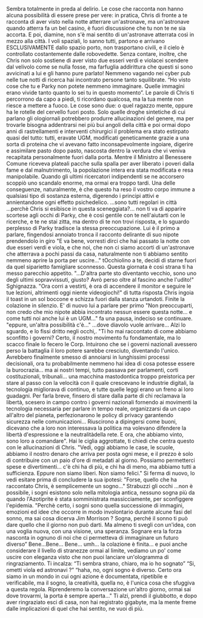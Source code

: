 Sembra totalmente in preda al delirio. Le cose che racconta non hanno alcuna possibilità di essere prese per vere: in pratica, Chris di fronte a te racconta di aver visto nella notte atterrare un'astronave, ma un'astronave quando atterra fa un bel casino, è fuori discussione che tu non te ne sia accorta. E poi, diamine, non s'è mai sentito di un'astronave atterrata così in mezzo alla città. I voli spaziali, lo sanno tutti, partono e arrivano ESCLUSIVAMENTE dallo spazio porto, non trasportano civili, e il cielo è controllato costantemente dalle robovedette. Senza contare, inoltre, che Chris non solo sostiene di aver visto due esseri verdi e violacei scendere dal velivolo come se nulla fosse, ma farfuglia addirittura che questi si sono avvicinati a lui e gli hanno pure parlato! Nemmeno vagando nei cyber pub nelle tue notti di ricerca hai incontrato persone tanto squilibrate. “Ho visto cose che tu e Parky non potete nemmeno immaginare. Quelle immagini erano vivide tanto quanto lo sei tu in questo momento”. Le parole di Chris ti percorrono da capo a piedi, ti ricordano qualcosa, ma la tua mente non riesce a mettere a fuoco. Le cose sono due: o quel ragazzo mente, oppure ha le rotelle del cervello fuori posto. Solo quelle droghe sintetiche di cui parlano gli ologiornali potrebbero produrre allucinazioni del genere, ma per trovarle bisogna addentrarsi nei più bui angoli della città e poi ormai dopo anni di rastrellamenti e interventi chirurgici il problema era stato estirpato quasi del tutto: tutti, eravate UGM, modificati geneticamente grazie a una sorta di proteina che vi avevano fatto inconsapevolmente ingoiare, digerire e assimilare pasto dopo pasto, nascosta dentro la verdura che vi veniva recapitata personalmente fuori dalla porta. Mentre il Ministro al Benessere Comune riceveva plateali pacche sulla spalla per aver liberato i poveri dalla fame e dal malnutrimento, la popolazione intera era stata modificata e resa manipolabile. Quando gli ultimi ricercatori indipendenti se ne accorsero scoppiò uno scandalo enorme, ma ormai era troppo tardi. Una delle conseguenze, naturalmente, è che questo ha reso il vostro corpo  immune a qualsiasi tipo di sostanza esterna, digerendo i principi attivi e annientandone ogni effetto psichedelico. ...sono tutti regolari in città ...perchè Chris si esibisce in questa sceneggiata?...  non ti va di apparire scortese agli occhi di Parky, che è così gentile con te nell'aiutarti con le ricerche, e te ne stai zitta, ma dentro di te non trovi risposta, e lo sguardo perplesso di Parky tradisce la stessa preoccupazione. Lui è il primo a parlare, fingendosi annoiato tronca il racconto delirante di suo nipote prendendolo in giro "E va bene, vorresti dirci che hai passato la notte con due esseri verdi e viola, e che noi, che non ci siamo accorti di un'astronave che atterrava a pochi passi da casa, naturalmente non ti abbiamo sentito nemmeno aprire la porta per uscire..." tOcchiolino a te, decidi di starne fuori da quel siparietto famigliare sconnesso. Questa giornata è così strana ti ha messo parecchio appetito. "...D'altra parte sto diventanto vecchio, sono uno degli ultimi sopravvissuti, giusto? Avrò perso oltre al fascino anche l'udito!" Sghignazza. "Ora corri a vestirti, è ora di accendere il monitor e seguire le tue lezioni, altrimenti oggi niente videogiochi!" di tutta risposta Chris ingoia il toast in un sol boccone e schizza fuori dalla stanza urtandoti. Finite la colazione in silenzio. E' di nuovo lui a parlare per primo "Non preoccuparti, non credo che mio nipote abbia incontrato nessun essere questa notte... e  come tutti noi anche lui è un UGM..." fa una pausa, indeciso se continuare. "eppure, un'altra possibilità c'è..."  ...dove diavolo vuole arrivare... Alzi lo sguardo, e lo fissi dritto negli occhi,. "Ti ho mai raccontato di come abbiamo sconfitto i governi? Certo, il nostro movimento fu
fondamentale, ma lo scacco finale lo fecero le Corp. Intuirono che se i governi nazionali avessero perso la battaglia il loro potere sarebbe cresciuto, diventando l'unico. Avrebbero finalmente smesso di annoiarsi in lunghissimi processi decisionali, ora tu probabilmente nemmeno hai idea di cosa potesse essere la burocrazia... ma ai nostri tempi, tutto passava per parlamenti, corti costituzionali, tribunali... una macchina mastodontica troppo preistorica per stare al passo con la velocità con il quale crescevano le industrie digitali, la tecnologia migliorava di continuo, e tutte quelle leggi erano un freno ai loro guadagni. Per farla breve, finsero di stare dalla parte di chi reclamava la libertà, scesero in campo contro i governi nazionali fornendo ai movimenti la tecnologia necessaria per parlare in tempo reale, organizzarsi da un capo all'altro del pianeta, perfezionarono le policy di privacy garantendo sicurezza nelle comunicazioni... Riuscirono a dipingersi come buoni, dicevano che a loro non interessava la politica ma volevano difendere la libertà d'espressione e la neutralitàdella rete. E ora, che abbiamo vinto, sono loro a comandare". Hai le ciglia aggrottate, ti chiedi che centra questo con le allucinazioni di Chris. "Vedi, oggi abbiamo le case, le scuole, abbiamo il nostro denaro che arriva per posta ogni mese, e il prezzo è solo di contribuire con un paio d'ore di metadati al giorno. Possiamo permetterci spese e divertimenti... c'è chi ha di più, e chi ha di meno, ma abbiamo tutti a sufficienza. Eppure non siamo liberi. Non siamo felici." Si ferma di nuovo, lo vedi esitare prima di concludere la sua ipotesi: "Forse, quello che ha raccontato Chris, è semplicemente un sogno..." Strabuzzi gli occhi ...non è possibile, i sogni esistono solo nella mitologia antica, nessuno sogna più da quando l'Azotiprite è stata somministrata massicciamente, per sconfiggere l'epidemia. "Perchè certo, i sogni sono quella successione di immagini, emozioni ed idee che occorre in modo involontario durante alcune fasi del sonno, ma sai cosa dicerva Jim Morrison ? Sogna, perché il sonno ti può dare quello che il giorno non può darti. Ma almeno ti svegli con un'idea, con una voglia nuova, con una visione, una speranza. Sognare era la forza nasconta in ognuno di noi che ci permetteva di immaginare un futuro diverso” Bene...Bene… Bene… umh… la colazione è finita… e puoi anche considerare il livello di stranezze ormai al limite, vediamo un po' come uscire con eleganza visto che non puoi lanciare un'ologramma di ringraziamento. Ti incalza: “Ti sembra strano, chiaro, ma io ho sognato” “Si, ometti viola ed astronavi ?” “haha, no, ogni sogno è diverso. Certo ora siamo in un mondo in cui ogni azione è documentata, ripetibile e verificabile, ma il sogno, la creatività, quella no, è l'unica cosa che sfuggiva a questa regola. Riprenderemo la conversazione un'altro giorno, ormai sai dove trovarmi, la porta è sempre aperta..." Ti alzi, prendi il giubbotto, e dopo aver ringraziato esci di casa, non hai registrato gigabyte, ma la mente freme dalle implicazioni di quel che hai sentito, ne vuoi di più. 

